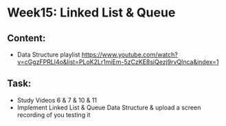 # Week15: Linked List & Queue
## Content:
- Data Structure playlist
https://www.youtube.com/watch?v=cGgzFPRLl4o&list=PLoK2Lr1miEm-5zCzKE8siQezj9rvQlnca&index=1

## Task:
- Study Videos 6 & 7 & 10 & 11
- Implement Linked List & Queue Data Structure & upload a screen recording of you testing it